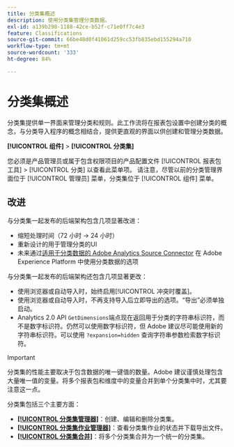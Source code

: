 ```yaml
---
title: 分类集概述
description: 使用分类集管理分类数据。
exl-id: a139b298-1188-42ce-b52f-c71e0ff7c4e3
feature: Classifications
source-git-commit: 66be48d0f41061d259cc53fb835ebd155294a710
workflow-type: tm+mt
source-wordcount: '333'
ht-degree: 84%

---
```


# 分类集概述

分类集提供单一界面来管理分类和规则。此工作流将在报表包设置中创建分类的概念，与分类导入程序的概念相结合，提供更直观的界面以供创建和管理分类数据。

**[!UICONTROL 组件]** > **[!UICONTROL 分类集]**

您必须是产品管理员或属于包含权限项目的产品配置文件 [!UICONTROL 报表包工具] > [!UICONTROL 分类] 以查看此菜单项。 请注意，尽管以前的分类管理界面位于 [!UICONTROL 管理员] 菜单，分类集位于 [!UICONTROL 组件] 菜单。

## 改进

与分类集一起发布的后端架构包含几项显著改进：

* 缩短处理时间（72 小时 → 24 小时）
* 重新设计的用于管理分类的UI
* 未来通过[适用于分类数据的 Adobe Analytics Source Connector](https://experienceleague.adobe.com/en/docs/experience-platform/sources/connectors/adobe-applications/classifications) 在 Adobe Experience Platform 中使用分类数据的选项

与分类集一起发布的后端架构还包含几项显著更改：

* 使用浏览器或自动导入时，始终启用[!UICONTROL 冲突时覆盖]。
* 使用浏览器或自动导入时，不再支持导入后立即导出的选项。“导出”必须单独启动。
* Analytics 2.0 API `GetDimensions`端点现在返回用于分类的字符串标识符，而不是数字标识符。仍然可以使用数字标识符，但 Adobe 建议尽可能使用新的字符串标识符。可以使用 `?expansion=hidden` 查询字符串参数检索数字标识符。

>[!IMPORTANT]
>
>分类集的性能主要取决于包含数据的唯一键值的数量。Adobe 建议谨慎处理包含大量唯一值的变量。将多个报表包和维度中的变量合并到单个分类集中时，尤其要注意这一点。

分类集包括三个主要方面：

* [**[!UICONTROL 分类集管理器]**](manage/set-manager.md)：创建、编辑和删除分类集。
* [**[!UICONTROL 分类集作业管理器]**](job-manager.md)：查看分类集作业的状态并下载导出文件。
* [**[!UICONTROL 分类集合并]**](consolidations/manage.md)：将多个分类集合并为一个统一的分类集。
